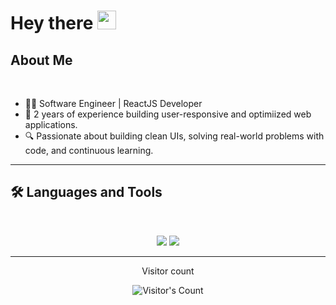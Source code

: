<h1>
  Hey there
  <img src="https://media.giphy.com/media/hvRJCLFzcasrR4ia7z/giphy.gif" width="30px"/>
</h1>

## About Me

<br>
<ul>
    <li>
        👩‍💻 Software Engineer | ReactJS Developer
    </li>
    <li>
        💼 2 years of experience building user-responsive and optimiized web applications.
    </li>
    <li>
        🔍 Passionate about building clean UIs, solving real-world problems with code, and continuous learning.
    </li>
</ul>

<hr>


## 🛠️ Languages and Tools

<br>

<p align="center">
  <img src="https://skillicons.dev/icons?i=js,react,nextjs" />
  <img src="https://skillicons.dev/icons?i=html,css,sass,tailwind,bootstrap,ts,redux,git" />
</p>

<hr>

<div align="center"> 
  <p>Visitor count</p>
  <img src="https://profile-counter.glitch.me/{NandiniParmar}/count.svg" alt="Visitor's Count" />
</div>
<!-- <img src="https://komarev.com/ghpvc/?username=NandiniParmar&style=flat-square&color=blue" alt=""/> -->

